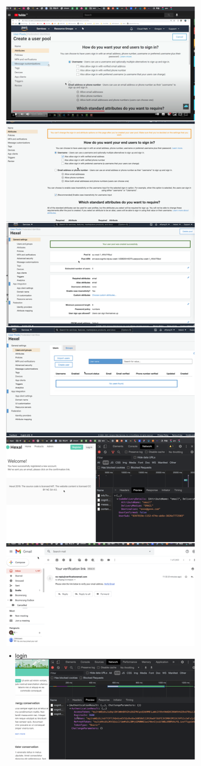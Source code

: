 ![](2021-05-06-10-15-35.png)
![](2021-05-06-10-16-42.png)
![](2021-05-06-10-23-26.png)
![](2021-05-06-11-27-07.png)
![](2021-05-06-11-33-14.png)
![](2021-05-06-11-33-48.png)

- login
  ![](2021-05-06-11-36-00.png)
